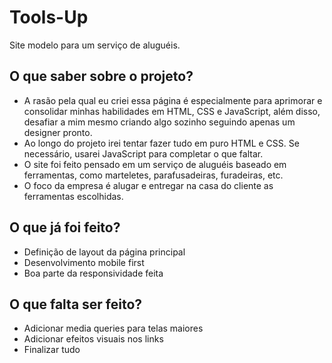# Tools-Up
Site modelo para um serviço de aluguéis.

## O que saber sobre o projeto?
- A rasão pela qual eu criei essa página é especialmente para aprimorar e consolidar minhas habilidades em HTML, CSS e JavaScript, além disso, desafiar a mim mesmo criando algo sozinho seguindo apenas um designer pronto.
- Ao longo do projeto irei tentar fazer tudo em puro HTML e CSS. Se necessário, usarei JavaScript para completar o que faltar.
- O site foi feito pensado em um serviço de aluguéis baseado em ferramentas, como marteletes, parafusadeiras, furadeiras, etc. 
- O foco da empresa é alugar e entregar na casa do cliente as ferramentas escolhidas.

## O que já foi feito?
- Definição de layout da página principal
- Desenvolvimento mobile first
- Boa parte da responsividade feita

## O que falta ser feito?
- Adicionar media queries para telas maiores
- Adicionar efeitos visuais nos links
- Finalizar tudo

